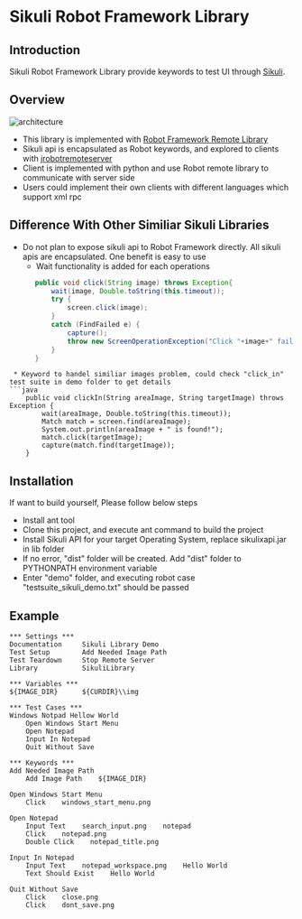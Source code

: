 Sikuli Robot Framework Library
==============================

Introduction
------------------------------
Sikuli Robot Framework Library provide keywords to test UI through [Sikuli](http://www.sikuli.org/).

Overview
------------------------------
![](https://github.com/rainmanwy/robotframework-SikuliLibrary/blob/master/docs/img/architecture.png "architecture")
* This library is implemented with [Robot Framework Remote Library](https://code.google.com/p/robotframework/wiki/RemoteLibrary)
* Sikuli api is encapsulated as Robot keywords, and explored to clients with [jrobotremoteserver](https://github.com/ombre42/jrobotremoteserver)
* Client is implemented with python and use Robot remote library to communicate with server side
* Users could implement their own clients with different languages which support xml rpc

Difference With Other Similiar Sikuli Libraries
------------------------------
* Do not plan to expose sikuli api to Robot Framework directly. All sikuli apis are encapsulated. One benefit is easy to use
  * Wait functionality is added for each operations
  ```java
     public void click(String image) throws Exception{
         wait(image, Double.toString(this.timeout));
         try {
             screen.click(image);
         }
         catch (FindFailed e) {
             capture();
             throw new ScreenOperationException("Click "+image+" failed"+e.getMessage(), e);
         }
     }
 ```
  * Keyword to handel similiar images problem, could check "click_in" test suite in demo folder to get details
```java
     public void clickIn(String areaImage, String targetImage) throws Exception {
         wait(areaImage, Double.toString(this.timeout));
         Match match = screen.find(areaImage);
         System.out.println(areaImage + " is found!");
         match.click(targetImage);
         capture(match.find(targetImage));
     }
```

Installation
------------------------------
If want to build yourself, Please follow below steps
* Install ant tool
* Clone this project, and execute ant command to build the project
* Install Sikuli API for your target Operating System, replace sikulixapi.jar in lib folder
* If no error, "dist" folder will be created. Add "dist" folder to PYTHONPATH environment variable
* Enter "demo" folder, and executing robot case "testsuite_sikuli_demo.txt" should be passed

Example
------------------------------
```
*** Settings ***
Documentation     Sikuli Library Demo
Test Setup        Add Needed Image Path
Test Teardown     Stop Remote Server
Library           SikuliLibrary

*** Variables ***
${IMAGE_DIR}      ${CURDIR}\\img

*** Test Cases ***
Windows Notpad Hellow World
    Open Windows Start Menu
    Open Notepad
    Input In Notepad
    Quit Without Save

*** Keywords ***
Add Needed Image Path
    Add Image Path    ${IMAGE_DIR}

Open Windows Start Menu
    Click    windows_start_menu.png

Open Notepad
    Input Text    search_input.png    notepad
    Click    notepad.png
    Double Click    notepad_title.png

Input In Notepad
    Input Text    notepad_workspace.png    Hello World
    Text Should Exist    Hello World

Quit Without Save
    Click    close.png
    Click    dont_save.png
```
